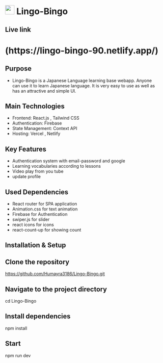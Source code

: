 

# <img src="https://www.global.hokudai.ac.jp/wp-content/uploads/2012/11/nihongo.jpg" width="30px" height></img> Lingo-Bingo


## Live link
<h1>(https://lingo-bingo-90.netlify.app/)</h1>


## Purpose
- Lingo-Bingo is a Japanese Language learning base webapp. Anyone can use it to learn Japanese language. It is very easy to use as well as has an attractive and simple UI.  



## Main Technologies 
- Frontend: React.js , Tailwind CSS   
- Authentication: Firebase   
- State Management:  Context API   
- Hosting: Vercel , Netlify 
  


## Key Features
- Authentication system with email-password and google
- Learning vocabularies according to lessons
- Video play from you tube
- update profile


## Used Dependencies
- React router for SPA application 
- Animation.css for text animation
- Firebase for Authentication
- swiper.js for slider
- react icons for icons
- react-count-up for showing count

##  Installation & Setup  

## Clone the repository
https://github.com/Humayra3186/Lingo-Bingo.git

## Navigate to the project directory
cd Lingo-Bingo

## Install dependencies
npm install

## Start 
npm run dev
  
  


 



